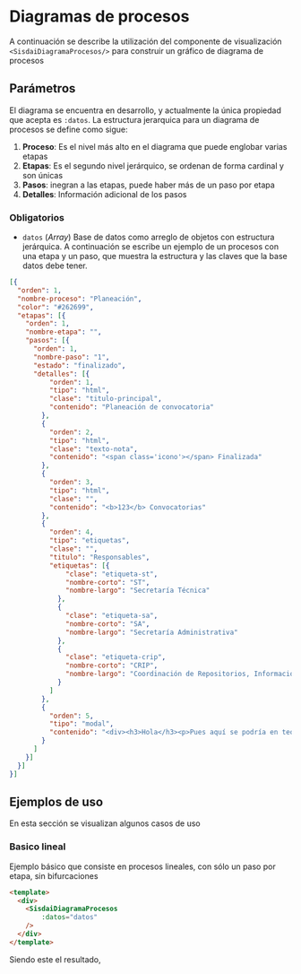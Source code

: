 # Diagramas de procesos

A continuación se describe la utilización del componente de visualización `<SisdaiDiagramaProcesos/>` para construir un
gráfico de diagrama de procesos

## Parámetros

El diagrama se encuentra en desarrollo, y actualmente la única propiedad que acepta es `:datos`. La estructura jerarquica para un diagrama de procesos se define como sigue:
1. **Proceso**: Es el nivel más alto en el diagrama que puede englobar varias etapas
2. **Etapas**: Es el segundo nivel jerárquico, se ordenan de forma cardinal y son únicas
3. **Pasos**: inegran a las etapas, puede haber más de un paso por etapa
4. **Detalles**: Información adicional de los pasos


### Obligatorios

* `datos` (_Array_) Base de datos como arreglo de objetos con estructura jerárquica. A continuación se escribe un ejemplo de un procesos con una etapa y un paso, que muestra la estructura y las claves que la base datos debe tener.

```json
[{
  "orden": 1,
  "nombre-proceso": "Planeación",
  "color": "#262699",
  "etapas": [{
    "orden": 1,
    "nombre-etapa": "",
    "pasos": [{
      "orden": 1,
      "nombre-paso": "1",
      "estado": "finalizado",
      "detalles": [{
          "orden": 1,
          "tipo": "html",
          "clase": "titulo-principal",
          "contenido": "Planeación de convocatoria"
        },
        {
          "orden": 2,
          "tipo": "html",
          "clase": "texto-nota",
          "contenido": "<span class='icono'></span> Finalizada"
        },
        {
          "orden": 3,
          "tipo": "html",
          "clase": "",
          "contenido": "<b>123</b> Convocatorias"
        },
        {
          "orden": 4,
          "tipo": "etiquetas",
          "clase": "",
          "titulo": "Responsables",
          "etiquetas": [{
              "clase": "etiqueta-st",
              "nombre-corto": "ST",
              "nombre-largo": "Secretaría Técnica"
            },
            {
              "clase": "etiqueta-sa",
              "nombre-corto": "SA",
              "nombre-largo": "Secretaría Administrativa"
            },
            {
              "clase": "etiqueta-crip",
              "nombre-corto": "CRIP",
              "nombre-largo": "Coordinación de Repositorios, Información y Prospectiva"
            }
          ]
        },
        {
          "orden": 5,
          "tipo": "modal",
          "contenido": "<div><h3>Hola</h3><p>Pues aquí se podría en teoria meter lo que sea y se insertará en un modalsito en html</p></div>"
        }
      ]
    }]
  }]
}]
```


## Ejemplos de uso
En esta sección se visualizan algunos casos de uso


### Basico lineal
Ejemplo básico que consiste en procesos lineales, con sólo un paso por etapa, sin bifurcaciones

```html
<template>
  <div>
    <SisdaiDiagramaProcesos
        :datos="datos"
    />
  </div>
</template>
```

Siendo este el resultado,

<diagrama-procesos-basico/>
